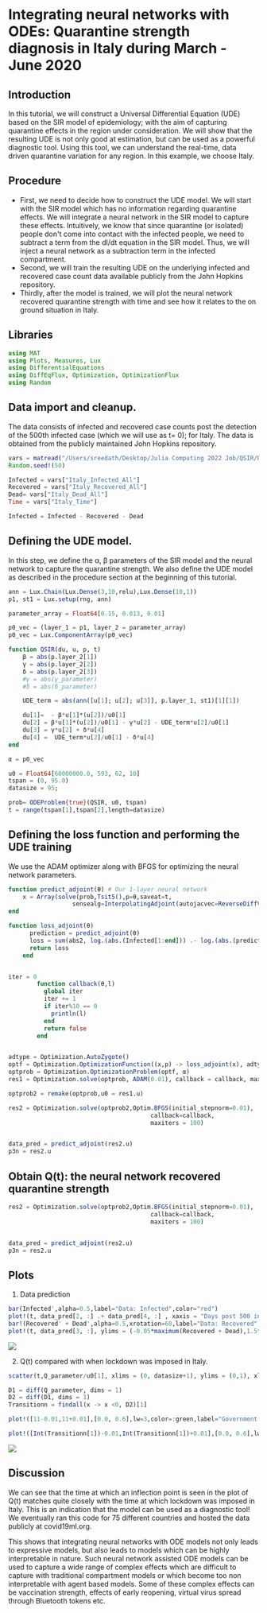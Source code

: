 
# Integrating neural networks with ODEs: Quarantine strength diagnosis in Italy during March - June 2020

## Introduction
In this tutorial, we will construct a Universal Differential Equation (UDE) based on the SIR model of epidemiology; with the aim of capturing quarantine effects in the region under consideration. We will show that the resulting UDE is not only good at estimation, but can be used as a powerful diagnostic tool. Using this tool, we can understand the real-time, data driven quarantine variation for any region. In this example, we choose Italy.

## Procedure
- First, we need to decide how to construct the UDE model. We will start with the SIR model which has no information regarding quarantine effects. We will integrate a neural network in the SIR model to capture these effects. Intuitively, we know that since quarantine (or isolated) people don't come into contact with the infected people, we need to subtract a term from the dI/dt equation in the SIR model. Thus, we will inject a neural network as a subtraction term in the infected compartment.
- Second, we will train the resulting UDE on the underlying infected and recovered case count data available publicly from the John Hopkins repository.
- Thirdly, after the model is trained, we will plot the neural network recovered quarantine strength with time and see how it relates to the on ground situation in Italy.

## Libraries

```julia
using MAT
using Plots, Measures, Lux
using DifferentialEquations
using DiffEqFlux, Optimization, OptimizationFlux
using Random
```

## Data import and cleanup.

The data consists of infected and recovered case counts post the detection of the 500th infected case (which we will use as t= 0); for Italy. The data is obtained from the publicly maintained John Hopkins repository.

```julia
vars = matread("/Users/sreedath/Desktop/Julia Computing 2022 Job/QSIR/Rise_Italy_Track.mat")
Random.seed!(50)

Infected = vars["Italy_Infected_All"]
Recovered = vars["Italy_Recovered_All"]
Dead= vars["Italy_Dead_All"]
Time = vars["Italy_Time"]

Infected = Infected - Recovered - Dead
```

## Defining the UDE model.
In this step, we define the α, β parameters of the SIR model and the neural network to capture the quarantine strength. We also define the UDE model as described in the procedure section at the beginning of this tutorial.

```julia
ann = Lux.Chain(Lux.Dense(3,10,relu),Lux.Dense(10,1))
p1, st1 = Lux.setup(rng, ann)

parameter_array = Float64[0.15, 0.013, 0.01]

p0_vec = (layer_1 = p1, layer_2 = parameter_array)
p0_vec = Lux.ComponentArray(p0_vec)

function QSIR(du, u, p, t)
    β = abs(p.layer_2[1])
    γ = abs(p.layer_2[2])
    δ = abs(p.layer_2[3])
    #γ = abs(γ_parameter)
    #δ = abs(δ_parameter)

    UDE_term = abs(ann([u[1]; u[2]; u[3]], p.layer_1, st1)[1][1])

    du[1]=  - β*u[1]*(u[2])/u0[1]
    du[2] = β*u[1]*(u[2])/u0[1] - γ*u[2] - UDE_term*u[2]/u0[1]
    du[3] = γ*u[2] + δ*u[4]
    du[4] =  UDE_term*u[2]/u0[1] - δ*u[4]
end

α = p0_vec

u0 = Float64[60000000.0, 593, 62, 10]
tspan = (0, 95.0)
datasize = 95;

prob= ODEProblem{true}(QSIR, u0, tspan)
t = range(tspan[1],tspan[2],length=datasize)

```

## Defining the loss function and performing the UDE training
We use the ADAM optimizer along with BFGS for optimizing the neural network parameters.

```julia
function predict_adjoint(θ) # Our 1-layer neural network
    x = Array(solve(prob,Tsit5(),p=θ,saveat=t,
                  sensealg=InterpolatingAdjoint(autojacvec=ReverseDiffVJP(true))))
end

function loss_adjoint(θ)
      prediction = predict_adjoint(θ)
      loss = sum(abs2, log.(abs.(Infected[1:end])) .- log.(abs.(prediction[2, :] .+ prediction[4, :] ))) + (sum(abs2, log.(abs.(Recovered[1:end] + Dead[1:end]) ) .- log.(abs.(prediction[3, :] ))))
      return loss
    end


iter = 0
        function callback(θ,l)
          global iter
          iter += 1
          if iter%10 == 0
            println(l)
          end
          return false
        end


adtype = Optimization.AutoZygote()
optf = Optimization.OptimizationFunction((x,p) -> loss_adjoint(x), adtype)
optprob = Optimization.OptimizationProblem(optf, α)
res1 = Optimization.solve(optprob, ADAM(0.01), callback = callback, maxiters = 15000)

optprob2 = remake(optprob,u0 = res1.u)

res2 = Optimization.solve(optprob2,Optim.BFGS(initial_stepnorm=0.01),
                                        callback=callback,
                                        maxiters = 100)


data_pred = predict_adjoint(res2.u)
p3n = res2.u
```
## Obtain Q(t): the neural network recovered quarantine strength

```julia
res2 = Optimization.solve(optprob2,Optim.BFGS(initial_stepnorm=0.01),
                                        callback=callback,
                                        maxiters = 100)


data_pred = predict_adjoint(res2.u)
p3n = res2.u
```

## Plots

1. Data prediction

```julia
bar(Infected',alpha=0.5,label="Data: Infected",color="red")
plot!(t, data_pred[2, :] .+ data_pred[4, :] , xaxis = "Days post 500 infected", label = "Prediction", legend = :topright, framestyle = :box, left_margin = 5mm, bottom_margin = 5mm, top_margin = 5mm,  grid = :off, color = :red, linewidth  = 4, foreground_color_legend = nothing, background_color_legend = nothing, yguidefontsize = 14, xguidefontsize = 14,  xtickfont = font(12, "TimesNewRoman"), ytickfont = font(12, "TimesNewRoman"), legendfontsize = 12)
bar!(Recovered' + Dead',alpha=0.5,xrotation=60,label="Data: Recovered", color="blue")
plot!(t, data_pred[3, :], ylims = (-0.05*maximum(Recovered + Dead),1.5*maximum(Recovered + Dead)), right_margin = 5mm, xaxis = "Days post 500 infected", label = "Prediction ", legend = :topleft, framestyle = :box, left_margin = 5mm, bottom_margin =5mm, top_margin = 5mm, grid = :off, color = :blue, linewidth  = 4, foreground_color_legend = nothing, background_color_legend = nothing,  yguidefontsize = 14, xguidefontsize = 14,  xtickfont = font(12, "TimesNewRoman"), ytickfont = font(12, "TimesNewRoman", legendfontsize = 1))

```
![](Figures/Prediction_Plot.png)

2. Q(t) compared with when lockdown was imposed in Italy.

```julia
scatter(t,Q_parameter/u0[1], xlims = (0, datasize+1), ylims = (0,1), xlabel = "Days post 500 infected", ylabel = "Q(t)", label = "Quarantine strength",color = :black, framestyle = :box, grid =:off, legend = :topleft, left_margin = 5mm, bottom_margin = 5mm, foreground_color_legend = nothing, background_color_legend = nothing,  yguidefontsize = 14, xguidefontsize = 14,  xtickfont = font(12, "TimesNewRoman"), ytickfont = font(12, "TimesNewRoman"), legendfontsize = 12)

D1 = diff(Q_parameter, dims = 1)
D2 = diff(D1, dims = 1)
Transitionn = findall(x -> x <0, D2)[1]

plot!([11-0.01,11+0.01],[0.0, 0.6],lw=3,color=:green,label="Government Lockdown imposed",linestyle = :dash)

plot!([Int(Transitionn[1])-0.01,Int(Transitionn[1])+0.01],[0.0, 0.6],lw=3,color=:red,label="Inflection point in learnt Q(t)",linestyle = :dash)

```
![](Figures/Quarantine_Recovery.png)


## Discussion

We can see that the time at which an inflection point is seen in the plot of Q(t) matches quite closely with the time at which lockdown was imposed in Italy. This is an indication that the model can be used as a diagnostic tool! We eventually ran this code for 75 different countries and hosted the data publicly at covid19ml.org.

This shows that integrating neural networks with ODE models not only leads to expressive models, but also leads to models which can  be highly interpretable in nature. Such neural network assisted ODE models can be used to capture a wide range of complex effects which are difficult to capture with traditional compartment models or which become too non interpretable with agent based models. Some of these complex effects can be vaccination strength, effects of early reopening, virtual virus spread through Bluetooth tokens etc.
